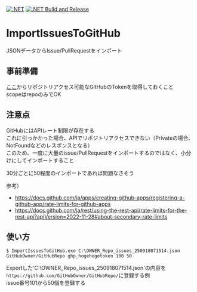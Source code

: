 [![.NET](https://github.com/kou-hon/ImportIssuesToGitHub/actions/workflows/dotnet.yml/badge.svg)](https://github.com/kou-hon/ImportIssuesToGitHub/actions/workflows/dotnet.yml)
[![.NET Build and Release](https://github.com/kou-hon/ImportIssuesToGitHub/actions/workflows/BuildAndRelease.yml/badge.svg)](https://github.com/kou-hon/ImportIssuesToGitHub/actions/workflows/BuildAndRelease.yml)

# ImportIssuesToGitHub
JSONデータからIssue/PullRequestをインポート

## 事前準備

[ここ](https://github.com/settings/tokens/new)からリポジトリアクセス可能なGitHubのTokenを取得しておくこと  
scopeはrepoのみでOK

## 注意点

GitHubにはAPIレート制限が存在する  
これに引っかかった場合、APIでリポジトリアクセスできない（Privateの場合、NotFoundなどのレスポンスとなる）  
このため、一度に大量のissue/PullRequestをインポートするのではなく、小分けにしてインポートすること  

30分ごとに50程度のインポートであれば問題なさそう

参考）
- https://docs.github.com/ja/apps/creating-github-apps/registering-a-github-app/rate-limits-for-github-apps
- https://docs.github.com/ja/rest/using-the-rest-api/rate-limits-for-the-rest-api?apiVersion=2022-11-28#about-secondary-rate-limits

## 使い方

```
$ ImportIssuesToGitHub.exe C:\OWNER_Repo_issues_250918071514.json GitHubOwner/GitHubRepo ghp_hogehogetoken 100 50
```

Exportした'C:\OWNER_Repo_issues_250918071514.json'の内容を`https://github.com/GitHubOwner/GitHubRepo/`に登録する例  
issue番号101から50個を登録する

